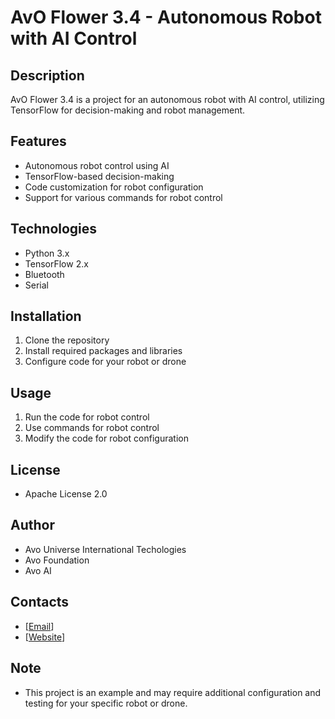 # AvO Flower 3.4 - Autonomous Robot with AI Control

## Description

AvO Flower 3.4 is a project for an autonomous robot with AI control, utilizing TensorFlow for decision-making and robot management.

## Features

* Autonomous robot control using AI
* TensorFlow-based decision-making
* Code customization for robot configuration
* Support for various commands for robot control

## Technologies

* Python 3.x
* TensorFlow 2.x
* Bluetooth
* Serial

## Installation

1. Clone the repository
2. Install required packages and libraries
3. Configure code for your robot or drone

## Usage

1. Run the code for robot control
2. Use commands for robot control
3. Modify the code for robot configuration

## License

* Apache License 2.0

## Author

* Avo Universe International Techologies
* Avo Foundation
* Avo AI

## Contacts

* [[Email](AvoTeamOficial@Gmail.com)]
* [[Website](https://avofoundation.tiiny.site/)]

## Note

* This project is an example and may require additional configuration and testing for your specific robot or drone.
